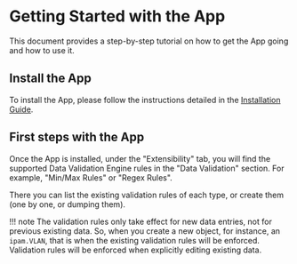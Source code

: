 # Getting Started with the App

This document provides a step-by-step tutorial on how to get the App going and how to use it.

## Install the App

To install the App, please follow the instructions detailed in the [Installation Guide](../admin/install.md).

## First steps with the App

Once the App is installed, under the "Extensibility" tab, you will find the supported Data Validation Engine rules in the "Data Validation" section. For example, "Min/Max Rules" or "Regex Rules".

There you can list the existing validation rules of each type, or create them (one by one, or dumping them).

!!! note
    The validation rules only take effect for new data entries, not for previous existing data. So, when you create a new object, for instance, an `ipam.VLAN`, that is when the existing validation rules will be enforced. Validation rules will be enforced when explicitly editing existing data.
